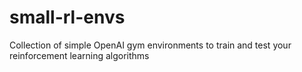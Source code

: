 # small-rl-envs
Collection of simple OpenAI gym environments to train and test your reinforcement learning algorithms
